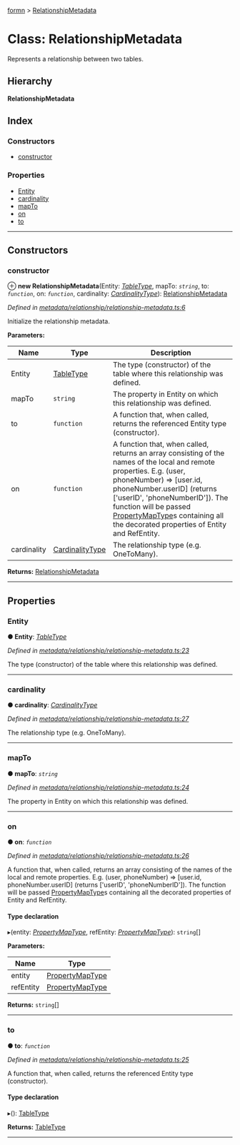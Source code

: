 [formn](../README.md) > [RelationshipMetadata](../classes/relationshipmetadata.md)

# Class: RelationshipMetadata

Represents a relationship between two tables.

## Hierarchy

**RelationshipMetadata**

## Index

### Constructors

* [constructor](relationshipmetadata.md#constructor)

### Properties

* [Entity](relationshipmetadata.md#entity)
* [cardinality](relationshipmetadata.md#cardinality)
* [mapTo](relationshipmetadata.md#mapto)
* [on](relationshipmetadata.md#on)
* [to](relationshipmetadata.md#to)

---

## Constructors

<a id="constructor"></a>

###  constructor

⊕ **new RelationshipMetadata**(Entity: *[TableType](../#tabletype)*, mapTo: *`string`*, to: *`function`*, on: *`function`*, cardinality: *[CardinalityType](../#cardinalitytype)*): [RelationshipMetadata](relationshipmetadata.md)

*Defined in [metadata/relationship/relationship-metadata.ts:6](https://github.com/benbotto/formn/blob/f28037b/src/metadata/relationship/relationship-metadata.ts#L6)*

Initialize the relationship metadata.

**Parameters:**

| Name | Type | Description |
| ------ | ------ | ------ |
| Entity | [TableType](../#tabletype) |  The type (constructor) of the table where this relationship was defined. |
| mapTo | `string` |  The property in Entity on which this relationship was defined. |
| to | `function` |  A function that, when called, returns the referenced Entity type (constructor). |
| on | `function` |  A function that, when called, returns an array consisting of the names of the local and remote properties. E.g. (user, phoneNumber) => \[user.id, phoneNumber.userID\] (returns \['userID', 'phoneNumberID'\]). The function will be passed [PropertyMapType](../#propertymaptype)s containing all the decorated properties of Entity and RefEntity. |
| cardinality | [CardinalityType](../#cardinalitytype) |  The relationship type (e.g. OneToMany). |

**Returns:** [RelationshipMetadata](relationshipmetadata.md)

___

## Properties

<a id="entity"></a>

###  Entity

**● Entity**: *[TableType](../#tabletype)*

*Defined in [metadata/relationship/relationship-metadata.ts:23](https://github.com/benbotto/formn/blob/f28037b/src/metadata/relationship/relationship-metadata.ts#L23)*

The type (constructor) of the table where this relationship was defined.

___
<a id="cardinality"></a>

###  cardinality

**● cardinality**: *[CardinalityType](../#cardinalitytype)*

*Defined in [metadata/relationship/relationship-metadata.ts:27](https://github.com/benbotto/formn/blob/f28037b/src/metadata/relationship/relationship-metadata.ts#L27)*

The relationship type (e.g. OneToMany).

___
<a id="mapto"></a>

###  mapTo

**● mapTo**: *`string`*

*Defined in [metadata/relationship/relationship-metadata.ts:24](https://github.com/benbotto/formn/blob/f28037b/src/metadata/relationship/relationship-metadata.ts#L24)*

The property in Entity on which this relationship was defined.

___
<a id="on"></a>

###  on

**● on**: *`function`*

*Defined in [metadata/relationship/relationship-metadata.ts:26](https://github.com/benbotto/formn/blob/f28037b/src/metadata/relationship/relationship-metadata.ts#L26)*

A function that, when called, returns an array consisting of the names of the local and remote properties. E.g. (user, phoneNumber) => \[user.id, phoneNumber.userID\] (returns \['userID', 'phoneNumberID'\]). The function will be passed [PropertyMapType](../#propertymaptype)s containing all the decorated properties of Entity and RefEntity.

#### Type declaration
▸(entity: *[PropertyMapType](../#propertymaptype)*, refEntity: *[PropertyMapType](../#propertymaptype)*): `string`[]

**Parameters:**

| Name | Type |
| ------ | ------ |
| entity | [PropertyMapType](../#propertymaptype) |
| refEntity | [PropertyMapType](../#propertymaptype) |

**Returns:** `string`[]

___
<a id="to"></a>

###  to

**● to**: *`function`*

*Defined in [metadata/relationship/relationship-metadata.ts:25](https://github.com/benbotto/formn/blob/f28037b/src/metadata/relationship/relationship-metadata.ts#L25)*

A function that, when called, returns the referenced Entity type (constructor).

#### Type declaration
▸(): [TableType](../#tabletype)

**Returns:** [TableType](../#tabletype)

___

